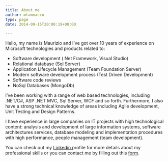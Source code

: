 ```yaml
---
title: About me
author: mtammacco
type: page
date: 2014-09-15T20:00:19+00:00

---
```

Hello, my name is Maurizio and I&#8217;ve got over 10 years of experience on Microsoft technologies and products related to:

  * Software development (.Net Framework, Visual Studio)
  * Relational database (Sql Server)
  * Application Lifecycle Management (Team Foundation Server)
  * Modern software development process (Test Driven Development)
  * Software code reviews
  * NoSql Databases (MongoDb)

I&#8217;ve been working with a range of web based technologies, including .NET/C#, ASP .NET MVC, Sql Server, WCF and so forth. Furthermore, I also have a strong technical knowledge of areas including Agile development, Unit Testing and Design Patterns.

I have experience in large companies on IT projects with high technological content: analysis and development of large information systems, software architectures services, database modeling and implementation procedures with high performance, people management (team development).

You can check out my <a href="https://it.linkedin.com/in/mauriziotammacco" target="_blank">Linkedin </a>profile for more details about my professional skills or you can contact me by filling out this [form][1].

 [1]: /contact-me